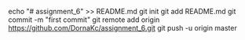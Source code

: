 echo "# assignment_6" >> README.md
git init
git add README.md
git commit -m "first commit"
git remote add origin https://github.com/DornaKc/assignment_6.git
git push -u origin master
